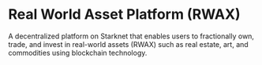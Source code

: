 # Real World Asset Platform (RWAX)

A decentralized platform on Starknet that enables users to fractionally own, trade, and invest in real-world assets (RWAX) such as real estate, art, and commodities using blockchain technology.
